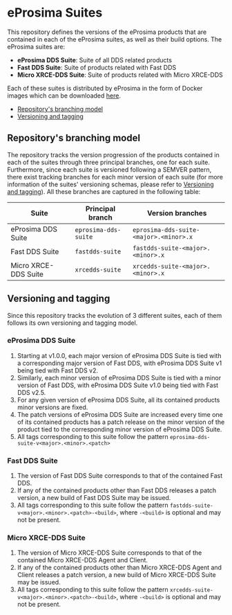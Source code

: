 # eProsima Suites

This repository defines the versions of the eProsima products that are contained in each of the eProsima suites, as well as their build options.
The eProsima suites are:

* **eProsima DDS Suite**: Suite of all DDS related products
* **Fast DDS Suite**: Suite of products related with Fast DDS
* **Micro XRCE-DDS Suite**: Suite of products related with Micro XRCE-DDS

Each of these suites is distributed by eProsima in the form of Docker images which can be downloaded [here](https://eprosima.com/index.php/downloads-all).

* [Repository's branching model](#repositorys-branching-model)
* [Versioning and tagging](#versioning-and-tagging)

## Repository's branching model

The repository tracks the version progression of the products contained in each of the suites through three principal branches, one for each suite.
Furthermore, since each suite is versioned following a SEMVER pattern, there exist tracking branches for each minor version of each suite (for more information of the suites' versioning schemas, please refer to [Versioning and tagging](#versioning-and-tagging)).
All these branches are captured in the following table:

| Suite | Principal branch | Version branches |
|-|-|-|
| eProsima DDS Suite | `eprosima-dds-suite` | `eprosima-dds-suite-<major>.<minor>.x` |
| Fast DDS Suite | `fastdds-suite` | `fastdds-suite-<major>.<minor>.x` |
| Micro XRCE-DDS Suite | `xrcedds-suite` | `xrcedds-suite-<major>.<minor>.x` |

## Versioning and tagging

Since this repository tracks the evolution of 3 different suites, each of them follows its own versioning and tagging model.

### eProsima DDS Suite

1. Starting at v1.0.0, each major version of eProsima DDS Suite is tied with a corresponding major version of Fast DDS, with eProsima DDS Suite v1 being tied with Fast DDS v2.
1. Similarly, each minor version of eProsima DDS Suite is tied with a minor version of Fast DDS, with eProsima DDS Suite v1.0 being tied with Fast DDS v2.5.
1. For any given version of eProsima DDS Suite, all its contained products minor versions are fixed.
1. The patch versions of eProsima DDS Suite are increased every time one of its contained products has a patch release on the minor version of the product tied to the corresponding minor version of eProsima DDS Suite.
1. All tags corresponding to this suite follow the pattern `eprosima-dds-suite-v<major>.<minor>.<patch>`

### Fast DDS Suite

1. The version of Fast DDS Suite corresponds to that of the contained Fast DDS.
1. If any of the contained products other than Fast DDS releases a patch version, a new build of Fast DDS Suite may be issued.
1. All tags corresponding to this suite follow the pattern `fastdds-suite-v<major>.<minor>.<patch>-<build>`, where `-<build>` is optional and may not be present.

### Micro XRCE-DDS Suite

1. The version of Micro XRCE-DDS Suite corresponds to that of the contained Micro XRCE-DDS Agent and Client.
1. If any of the contained products other than Micro XRCE-DDS Agent and Client releases a patch version, a new build of Micro XRCE-DDS Suite may be issued.
1. All tags corresponding to this suite follow the pattern `xrcedds-suite-v<major>.<minor>.<patch>-<build>`, where `-<build>` is optional and may not be present.
